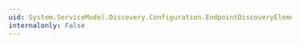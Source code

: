 ```yaml
---
uid: System.ServiceModel.Discovery.Configuration.EndpointDiscoveryElement.#ctor
internalonly: False
---
```

